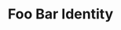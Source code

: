 ---
title: "Foo Bar Identity"
excerpt: "Foo Bar design system including logo mark, website design, and branding applications."
header:
  image: /assets/images/stock/chris-liverani-HUJDz6CJEaM-unsplash.jpg
  teaser: /assets/images/stock/chris-liverani-HUJDz6CJEaM-unsplash.jpg
sidebar:
  - title: "Role"
    image: http://placehold.it/350x250
    image_alt: "logo"
    text: "Designer, Front-End Developer"
  - title: "Responsibilities"
    text: "Reuters try PR stupid commenters should isn't a business model"
gallery:
  - url: ../assets/images/stock/joel-jasmin-forestbird-P8b0bg-w_YA-unsplash.jpg
    image_path: ../assets/images/stock/joel-jasmin-forestbird-P8b0bg-w_YA-unsplash.jpg
    alt: "contrails"
  - url: /assets/images/stock/sam-albury-oA7MMRxTVzo-unsplash.jpg
    image_path: /assets/images/stock/sam-albury-oA7MMRxTVzo-unsplash.jpg
    alt: "computation"
  - url: /assets/images/stock/daniele-levis-pelusi-l9H7FkGjpAE-unsplash.jpg
    image_path: /assets/images/stock/daniele-levis-pelusi-l9H7FkGjpAE-unsplash.jpg
    alt: "testing"
---